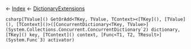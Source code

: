 ← [Index](Api-Index) ← [DictionaryExtensions](System.Collections.Generic.DictionaryExtensions)

```csharp[TValue]() GetOrAdd<TKey, TValue, TContext><[TKey](), [TValue](), [TContext]()>([ConcurrentDictionary<TKey, TValue>](System.Collections.Concurrent.ConcurrentDictionary`2) dictionary, [TKey]() key, [TContext]() context, [Func<T1, T2, TResult>](System.Func`3) activator)```